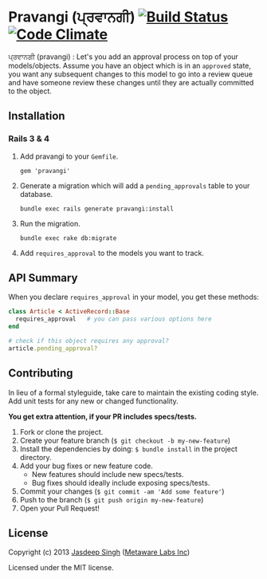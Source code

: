 # Pravangi (ਪ੍ਰਵਾਨਗੀ) [![Build Status](https://travis-ci.org/metaware/pravangi.svg?branch=master)](https://travis-ci.org/metaware/pravangi) [![Code Climate](https://codeclimate.com/github/metaware/pravangi/badges/gpa.svg)](https://codeclimate.com/github/metaware/pravangi)

ਪ੍ਰਵਾਨਗੀ (pravangi) : Let's you add an approval process on top of your models/objects. Assume you have an object which is in an `approved` state, you want any subsequent changes to this model to go into a review queue and have someone review these changes until they are actually committed to the object.

## Installation

### Rails 3 & 4

1. Add pravangi to your `Gemfile`.

    `gem 'pravangi'`

2. Generate a migration which will add a `pending_approvals` table to your database.

    `bundle exec rails generate pravangi:install`

3. Run the migration.

    `bundle exec rake db:migrate`

4. Add `requires_approval` to the models you want to track.

## API Summary

When you declare `requires_approval` in your model, you get these methods:

```ruby
class Article < ActiveRecord::Base
  requires_approval   # you can pass various options here
end

# check if this object requires any approval?
article.pending_approval?
```

## Contributing
In lieu of a formal styleguide, take care to maintain the existing coding style. Add unit tests for any new or changed functionality.

**You get extra attention, if your PR includes specs/tests.**

1. Fork or clone the project.
2. Create your feature branch (`$ git checkout -b my-new-feature`)
3. Install the dependencies by doing: `$ bundle install` in the project directory.
4. Add your bug fixes or new feature code.
    - New features should include new specs/tests. 
    - Bug fixes should ideally include exposing specs/tests.
5. Commit your changes (`$ git commit -am 'Add some feature'`)
6. Push to the branch (`$ git push origin my-new-feature`)
7. Open your Pull Request!


## License
Copyright (c) 2013 [Jasdeep Singh](http://jasdeep.ca) ([Metaware Labs Inc](http://metawarelabs.com/))

Licensed under the MIT license.